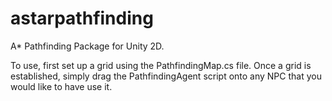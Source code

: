 # astarpathfinding
A* Pathfinding Package for Unity 2D.

To use, first set up a grid using the PathfindingMap.cs file. Once a grid is established, simply drag the PathfindingAgent script onto any NPC that you would like to have use it.
